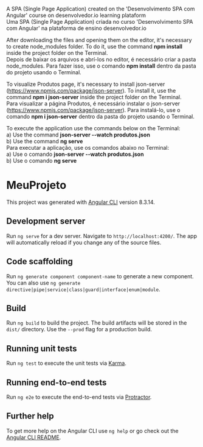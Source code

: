 A SPA (Single Page Application) created on the 'Desenvolvimento SPA com Angular' course on desenvolvedor.io learning plataform
<br>
Uma SPA (Single Page Application) criada no curso 'Desenvolvimento SPA com Angular' na plataforma de ensino desenvolvedor.io

 After downloading the files and opening them on the editor, it's necessary to create node_modules folder. To do it, use the command <strong>npm install</strong> inside the project folder on the Terminal.<br>
Depois de baixar os arquivos e abrí-los no editor, é necessário criar a pasta node_modules. Para fazer isso, use o comando <strong>npm install</strong> dentro da pasta do projeto usando o Terminal. 

To visualize Produtos page, it's necessary to install json-server (https://www.npmjs.com/package/json-server). To install it, use the command <strong>npm i json-server</strong> inside the project folder on the Terminal.<br>
Para visualizar a página Produtos, é necessário instalar o json-server (https://www.npmjs.com/package/json-server). Para instalá-lo, use o comando <strong>npm i json-server</strong> dentro da pasta do projeto usando o Terminal. 

To execute the application use the commands below on the Terminal:<br>
  a) Use the command <strong>json-server --watch produtos.json</strong><br>
  b) Use the command <strong>ng serve</strong><br>
Para executar a aplicação, use os comandos abaixo no Terminal:<br>
  a) Use o comando <strong>json-server --watch produtos.json</strong><br>
  b) Use o comando <strong>ng serve</strong><br>


# MeuProjeto

This project was generated with [Angular CLI](https://github.com/angular/angular-cli) version 8.3.14.

## Development server

Run `ng serve` for a dev server. Navigate to `http://localhost:4200/`. The app will automatically reload if you change any of the source files.

## Code scaffolding

Run `ng generate component component-name` to generate a new component. You can also use `ng generate directive|pipe|service|class|guard|interface|enum|module`.

## Build

Run `ng build` to build the project. The build artifacts will be stored in the `dist/` directory. Use the `--prod` flag for a production build.

## Running unit tests

Run `ng test` to execute the unit tests via [Karma](https://karma-runner.github.io).

## Running end-to-end tests

Run `ng e2e` to execute the end-to-end tests via [Protractor](http://www.protractortest.org/).

## Further help

To get more help on the Angular CLI use `ng help` or go check out the [Angular CLI README](https://github.com/angular/angular-cli/blob/master/README.md).
